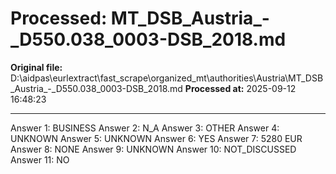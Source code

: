 # Processed: MT_DSB_Austria_-_D550.038_0003-DSB_2018.md

**Original file:** D:\aidpas\eurlextract\fast_scrape\organized_mt\authorities\Austria\MT_DSB_Austria_-_D550.038_0003-DSB_2018.md
**Processed at:** 2025-09-12 16:48:23

---

Answer 1: BUSINESS
Answer 2: N_A
Answer 3: OTHER
Answer 4: UNKNOWN
Answer 5: UNKNOWN
Answer 6: YES
Answer 7: 5280 EUR
Answer 8: NONE
Answer 9: UNKNOWN
Answer 10: NOT_DISCUSSED
Answer 11: NO